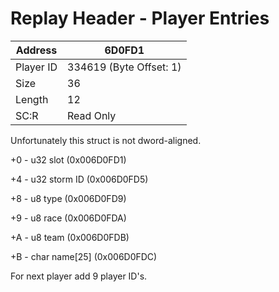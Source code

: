 
#  Replay Header - Player Entries
Address   | 6D0FD1
----------|-------------
Player ID | 334619 (Byte Offset: 1)
Size 	  | 36
Length 	  | 12
SC:R      | Read Only

Unfortunately this struct is not dword-aligned.

+0 - u32 slot (0x006D0FD1)
+4 - u32 storm ID (0x006D0FD5)
+8 - u8 type (0x006D0FD9)
+9 - u8 race (0x006D0FDA)
+A - u8 team (0x006D0FDB)
+B - char name[25] (0x006D0FDC)

For next player add 9 player ID's.
